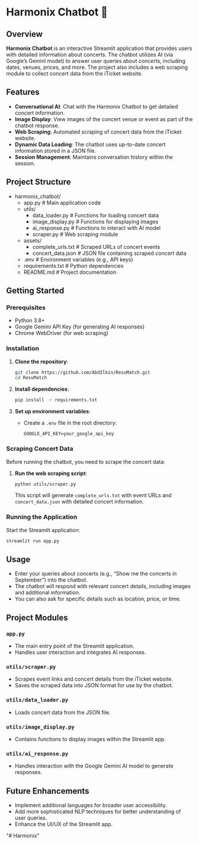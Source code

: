 # Harmonix Chatbot 🎤

## Overview

**Harmonix Chatbot** is an interactive Streamlit application that provides users with detailed information about concerts. The chatbot utilizes AI (via Google’s Gemini model) to answer user queries about concerts, including dates, venues, prices, and more. The project also includes a web scraping module to collect concert data from the iTicket website.

## Features

- **Conversational AI**: Chat with the Harmonix Chatbot to get detailed concert information.
- **Image Display**: View images of the concert venue or event as part of the chatbot response.
- **Web Scraping**: Automated scraping of concert data from the iTicket website.
- **Dynamic Data Loading**: The chatbot uses up-to-date concert information stored in a JSON file.
- **Session Management**: Maintains conversation history within the session.

## Project Structure

- harmonix_chatbot/
    - app.py                      # Main application code
    - utils/
        - data_loader.py          # Functions for loading concert data
        - image_display.py        # Functions for displaying images
        - ai_response.py          # Functions to interact with AI model
        - scraper.py              # Web scraping module
    - assets/
        - complete_urls.txt       # Scraped URLs of concert events
        - concert_data.json       # JSON file containing scraped concert data
    - .env                        # Environment variables (e.g., API keys)
    - requirements.txt            # Python dependencies
    - README.md                   # Project documentation


## Getting Started

### Prerequisites

- Python 3.8+
- Google Gemini API Key (for generating AI responses)
- Chrome WebDriver (for web scraping)

### Installation

1. **Clone the repository**:
    ```bash
    git clone https://github.com/AbdIlkin/ResuMatch.git
    cd ResuMatch
    ```

2. **Install dependencies**:
    ```bash
    pip install -r requirements.txt
    ```

3. **Set up environment variables**:
   - Create a `.env` file in the root directory:
     ```
     GOOGLE_API_KEY=your_google_api_key
     ```
### Scraping Concert Data

Before running the chatbot, you need to scrape the concert data:

1. **Run the web scraping script**:
    ```bash
    python utils/scraper.py
    ```
   This script will generate `complete_urls.txt` with event URLs and `concert_data.json` with detailed concert information.

### Running the Application

Start the Streamlit application:

```bash
streamlit run app.py
```

## Usage

- Enter your queries about concerts (e.g., “Show me the concerts in September”) into the chatbot.
- The chatbot will respond with relevant concert details, including images and additional information.
- You can also ask for specific details such as location, price, or time.

## Project Modules

### `app.py`
- The main entry point of the Streamlit application.
- Handles user interaction and integrates AI responses.

### `utils/scraper.py`
- Scrapes event links and concert details from the iTicket website.
- Saves the scraped data into JSON format for use by the chatbot.

### `utils/data_loader.py`
- Loads concert data from the JSON file.

### `utils/image_display.py`
- Contains functions to display images within the Streamlit app.

### `utils/ai_response.py`
- Handles interaction with the Google Gemini AI model to generate responses.

## Future Enhancements

- Implement additional languages for broader user accessibility.
- Add more sophisticated NLP techniques for better understanding of user queries.
- Enhance the UI/UX of the Streamlit app.

"# Harmonix" 
